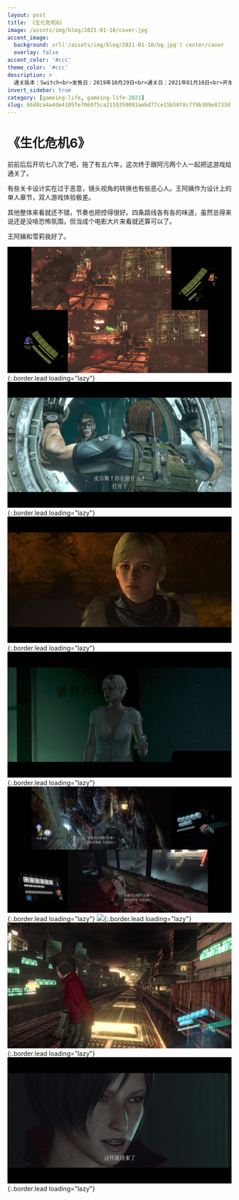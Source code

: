 ```yaml
---
layout: post
title: 《生化危机6》
image: /assets/img/blog/2021-01-10/cover.jpg
accent_image: 
  background: url('/assets/img/blog/2021-01-10/bg.jpg') center/cover
  overlay: false
accent_color: '#ccc'
theme_color: '#ccc'
description: >
  通关版本：Switch<br>发售日：2019年10月29日<br>通关日：2021年01月10日<br>开发商：CAPCOM<br>发行商：CAPCOM
invert_sidebar: true
category: [gameing-life, gameing-life-2021]
slug: 66d8ca4a4de4105fe706975ca2159359093aebd77ce15b50f8c7f9b309e8733d
---
```


# 《生化危机6》

前前后后开坑七八次了吧，拖了有五六年，这次终于跟阿污两个人一起把这游戏给通关了。

有些关卡设计实在过于恶意，镜头视角的转换也有些恶心人。王阿姨作为设计上的单人章节，双人游戏体验极差。

其他整体来看就还不错，节奏也把控得很好。四条路线各有各的味道，虽然总得来说还是没啥恐怖氛围，但当成个电影大片来看就还算可以了。

王阿姨和雪莉我好了。


![](/assets/img/blog/2021-01-10/1.jpg){:.border.lead loading="lazy"}
![](/assets/img/blog/2021-01-10/2.jpg){:.border.lead loading="lazy"}
![](/assets/img/blog/2021-01-10/3.jpg){:.border.lead loading="lazy"}
![](/assets/img/blog/2021-01-10/4.jpg){:.border.lead loading="lazy"}
![](/assets/img/blog/2021-01-10/5.jpg){:.border.lead loading="lazy"}
![](/assets/img/blog/2021-01-10/6.jpg){:.border.lead loading="lazy"}
![](/assets/img/blog/2021-01-10/7.jpg){:.border.lead loading="lazy"}
![](/assets/img/blog/2021-01-10/8.jpg){:.border.lead loading="lazy"}